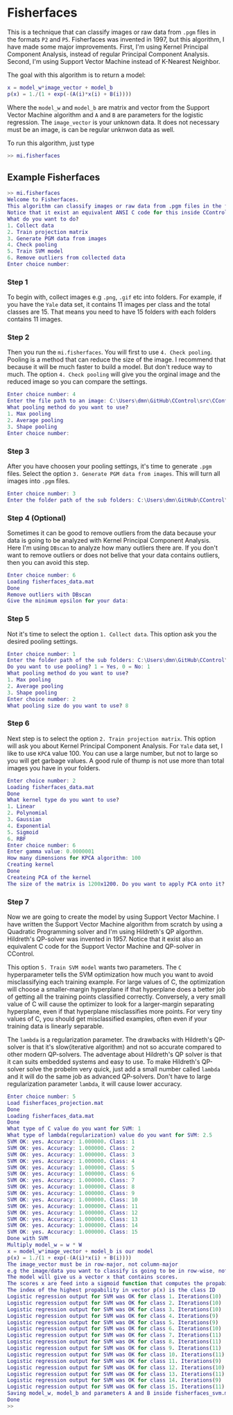 # Fisherfaces
This is a technique that can classify images or raw data from `.pgm` files in the formats `P2` and `P5`.
Fisherfaces was invented in 1997, but this algorithm, I have made some major improvements. First, I'm using Kernel Principal Component Analysis,
instead of regular Principal Component Analysis. Second, I'm using Support Vector Machine instead of K-Nearest Neighbor.

The goal with this algorithm is to return a model:

```matlab
x = model_w*image_vector + model_b
p(x) = 1./(1 + exp(-(A(i)*x(i) + B(i))))
```
Where the `model_w` and `model_b` are matrix and vector from the Support Vector Machine algorithm and `A` and `B` are parameters for the logistic regression. The `image_vector` is your unknown data. It does not necessary must be an image, is can be regular unknwon data as well.

To run this algorithm, just type

```matlab
>> mi.fisherfaces
```

## Example Fisherfaces
```matlab
>> mi.fisherfaces
Welcome to Fisherfaces.
This algorithm can classify images or raw data from .pgm files in the formats P2 and P5.
Notice that it exist an equivalent ANSI C code for this inside CControl
What do you want to do?
1. Collect data
2. Train projection matrix
3. Generate PGM data from images
4. Check pooling
5. Train SVM model
6. Remove outliers from collected data
Enter choice number:
```

### Step 1
To begin with, collect images e.g `.png`, `.gif` etc into folders. For example, if you have the `Yale` data set, it contains 11 images per class and the 
total classes are 15. That means you need to have 15 folders with each folders contains 11 images.

### Step 2
Then you run the `mi.fisherfaces`. You will first to use `4. Check pooling`. Pooling is a method that can reduce the size of the image. I recommend that
because it will be much faster to build a model. But don't reduce way to much. The option `4. Check pooling` will give you the orginal image and the 
reduced image so you can compare the settings.

```matlab
Enter choice number: 4
Enter the file path to an image: C:\Users\dmn\GitHub\CControl\src\CControl\Documents\Data\yale\Class 1\centerlight.gif
What pooling method do you want to use?
1. Max pooling
2. Average pooling
3. Shape pooling
Enter choice number:
```

### Step 3
After you have choosen your pooling settings, it's time to generate `.pgm` files. Select the option `3. Generate PGM data from images`.
This will turn all images into `.pgm` files.

```matlab
Enter choice number: 3
Enter the folder path of the sub folders: C:\Users\dmn\GitHub\CControl\src\CControl\Documents\Data\yale
```

### Step 4 (Optional)
Sometimes it can be good to remove outliers from the data because your data is going to be analyzed with Kernel Principal Component Analysis.
Here I'm using `DBscan` to analyze how many outliers there are. If you don't want to remove outliers or does not belive that your data contains
outliers, then you can avoid this step.

```matlab
Enter choice number: 6
Loading fisherfaces_data.mat
Done
Remove outliers with DBscan
Give the minimum epsilon for your data:
```

### Step 5
Not it's time to select the option `1. Collect data`.
This option ask you the desired pooling settings.

```matlab
Enter choice number: 1
Enter the folder path of the sub folders: C:\Users\dmn\GitHub\CControl\src\CControl\Documents\Data\yale
Do you want to use pooling? 1 = Yes, 0 = No: 1
What pooling method do you want to use?
1. Max pooling
2. Average pooling
3. Shape pooling
Enter choice number: 2
What pooling size do you want to use? 8
```

### Step 6
Next step is to select the option `2. Train projection matrix`. This option will ask you about Kernel Principal Component Analysis. 
For `Yale` data set, I like to use `KPCA` value 100. You can use a large number, but not to large so you will get garbage values.
A good rule of thump is not use more than total images you have in your folders.

```matlab
Enter choice number: 2
Loading fisherfaces_data.mat
Done
What kernel type do you want to use?
1. Linear
2. Polynomial
3. Gaussian
4. Exponential
5. Sigmoid
6. RBF
Enter choice number: 6
Enter gamma value: 0.0000001
How many dimensions for KPCA algorithm: 100
Creating kernel
Done
Createing PCA of the kernel
The size of the matrix is 1200x1200. Do you want to apply PCA onto it? 1 = Yes, 0 = No: 1
```

### Step 7
Now we are going to create the model by using Support Vector Machine. I have written the Support Vector Machine algorithm from scratch by using a Quadratic
Programming solver and I'm using Hildreth's QP algorthm. Hildreth's QP-solver was invented in 1957. Notice that it exist also an equivalent C code for the Support Vector Machine and QP-solver in CControl.

This option `5. Train SVM model` wants two parameters.
The `C` hyperparameter tells the SVM optimization how much you want to avoid misclassifying each training example. 
For large values of C, the optimization will choose a smaller-margin hyperplane if that hyperplane does a better job of getting all the training points classified correctly. 
Conversely, a very small value of C will cause the optimizer to look for a larger-margin separating hyperplane, even if that hyperplane misclassifies more points. 
For very tiny values of C, you should get misclassified examples, often even if your training data is linearly separable.

The `lambda` is a regularization parameter. The drawbacks with Hildreth's QP-solver is that it's slow(iterative algorithm) and not so accurate compared to other modern QP-solvers.
The adventage about Hildreth's QP solver is that it can suits embedded systems and easy to use. 
To make Hildreth's QP-solver solve the probelm very quick, just add a small number called `lambda` and it will do the same job as advanced QP-solvers.
Don't have to large regularization parameter `lambda`, it will cause lower accuracy.

```matlab
Enter choice number: 5
Load fisherfaces_projection.mat
Done
Loading fisherfaces_data.mat
Done
What type of C value do you want for SVM: 1
What type of lambda(regularization) value do you want for SVM: 2.5
SVM OK: yes. Accuracy: 1.000000. Class: 1
SVM OK: yes. Accuracy: 1.000000. Class: 2
SVM OK: yes. Accuracy: 1.000000. Class: 3
SVM OK: yes. Accuracy: 1.000000. Class: 4
SVM OK: yes. Accuracy: 1.000000. Class: 5
SVM OK: yes. Accuracy: 1.000000. Class: 6
SVM OK: yes. Accuracy: 1.000000. Class: 7
SVM OK: yes. Accuracy: 1.000000. Class: 8
SVM OK: yes. Accuracy: 1.000000. Class: 9
SVM OK: yes. Accuracy: 1.000000. Class: 10
SVM OK: yes. Accuracy: 1.000000. Class: 11
SVM OK: yes. Accuracy: 1.000000. Class: 12
SVM OK: yes. Accuracy: 1.000000. Class: 13
SVM OK: yes. Accuracy: 1.000000. Class: 14
SVM OK: yes. Accuracy: 1.000000. Class: 15
Done with SVM
Multiply model_w = w * W
x = model_w*image_vector + model_b is our model
p(x) = 1./(1 + exp(-(A(i)*x(i) + B(i))))
The image_vector must be in row-major, not column-major
e.g the image/data you want to classify is going to be in row-wise, not column-wise.
The model will give us a vector x that contains scores.
The scores x are feed into a sigmoid function that computes the propability vector p(x)
The index of the highest propability in vector p(x) is the class ID
Logistic regression output for SVM was OK for class 1. Iterations(10)
Logistic regression output for SVM was OK for class 2. Iterations(10)
Logistic regression output for SVM was OK for class 3. Iterations(10)
Logistic regression output for SVM was OK for class 4. Iterations(9)
Logistic regression output for SVM was OK for class 5. Iterations(9)
Logistic regression output for SVM was OK for class 6. Iterations(10)
Logistic regression output for SVM was OK for class 7. Iterations(11)
Logistic regression output for SVM was OK for class 8. Iterations(11)
Logistic regression output for SVM was OK for class 9. Iterations(11)
Logistic regression output for SVM was OK for class 10. Iterations(11)
Logistic regression output for SVM was OK for class 11. Iterations(9)
Logistic regression output for SVM was OK for class 12. Iterations(10)
Logistic regression output for SVM was OK for class 13. Iterations(11)
Logistic regression output for SVM was OK for class 14. Iterations(9)
Logistic regression output for SVM was OK for class 15. Iterations(11)
Saving model_w, model_b and parameters A and B inside fisherfaces_svm.mat
Done
>>
```


